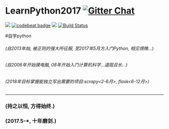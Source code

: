 # LearnPython2017 [![Gitter Chat](https://badges.gitter.im/frapsoft/frapsoft.svg?v=101)](https://gitter.im/LearnPythonFromOldboy/Lobby)
![](https://img.shields.io/badge/language-Python-orange.svg)
[![codebeat badge](https://codebeat.co/badges/baeefd2c-908a-49f7-9dc6-6dbaaa3e39bc)](https://codebeat.co/projects/github-com-sigai-learnpython2017-master)
[![](https://img.shields.io/badge/weibo-@Python-red.svg)](http://weibo.com/371407044)
[![Build Status](https://travis-ci.org/sigai/LearnPython2017.svg?branch=master)](https://travis-ci.org/sigai/LearnPython2017)


#自学python  
###### (自2013年始, 被正则的强大所征服, 至2017年5月方入门Python, 相见恨晚...)  
###### (自2006年开始摸电脑, 08年开始入门计算机科学...道阻且长...)  
###### (2018年目标掌握*能独立写出需要的项目*:scrapy<2-6月>, flask<6-12月>)  
**** **** **** ****

### (持之以恒, 方得始终.)  
### (2017.5-*, 十年磨剑.)  

